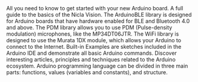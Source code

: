 <EssentialsColumn title="Guides">
  <EssentialElement title="Quickstart Guide" type="getting-started" link="/software/ide-v1/tutorials/getting-started/cores/arduino-mbed_nicla">
    All you need to know to get started with your new Arduino board.
  </EssentialElement>
  <EssentialElement title="Nicla Vision User Manual" type="getting-started" link="/tutorials/nicla-vision/user-manual">
    A full guide to the basics of the Nicla Vision.
  </EssentialElement>

</EssentialsColumn>

<EssentialsColumn title="Suggested Libraries">

  <EssentialElement title="ArduinoBLE" type="library" link="https://www.arduino.cc/en/Reference/ArduinoBLE">
The ArduinoBLE library is designed for Arduino boards that have hardware enabled for BLE and Bluetooth 4.0 and above. 
  </EssentialElement>

  <EssentialElement title="PDM" type="library" link="https://www.arduino.cc/en/Reference/PDM">
The PDM library allows you to use PDM (Pulse-density modulation) microphones, like the MP34DT06JTR.
  </EssentialElement>

  <EssentialElement title="WiFi" type="library" link="https://www.arduino.cc/en/Reference/WiFi">
  The WiFi library is designed to use the Murata 1DX module, which allows your Arduino to connect to the Internet.
  </EssentialElement>

</EssentialsColumn>

<EssentialsColumn title="Arduino Basics">
  <EssentialElement title="Built-in Examples" type="tutorial" link="https://www.arduino.cc/en/Tutorial/BuiltInExamples">
    Built-in Examples are sketches included in the Arduino IDE and demonstrate all basic Arduino commands. 
  </EssentialElement>
  <EssentialElement title="Learn" type="resource" link="/learn/">
    Discover interesting articles, principles and techniques related to the Arduino ecosystem.
  </EssentialElement>
  <EssentialElement title="Language References" type="resource" link="https://www.arduino.cc/reference/en/">
  Arduino programming language can be divided in three main parts: functions, values (variables and constants), and structure.
  </EssentialElement>
</EssentialsColumn>